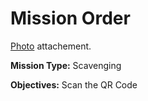 # Mission Order

[Photo](uqam_on_strike.jpg) attachement.

**Mission Type:** Scavenging

**Objectives:** Scan the QR Code
